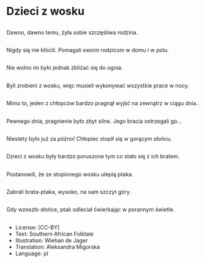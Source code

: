 # Dzieci z wosku

##
Dawno, dawno temu, żyła sobie szczęśliwa rodzina.

##
Nigdy się nie kłócili. Pomagali swoim rodzicom w domu i w polu.

##
Nie wolno im było jednak zbliżać się do ognia.

##
Byli zrobieni z wosku, więc musieli wykonywać wszystkie prace w nocy.

##
Mimo to, jeden z chłopców bardzo pragnął wyjść na zewnątrz w ciągu dnia..

##
Pewnego dnia, pragnienie było zbyt silne. Jego bracia ostrzegali go…

##
Niestety było już za późno! Chłopiec stopił się w gorącym słońcu.

##
Dzieci z wosku były bardzo poruszone tym co stało się z ich bratem.

##
Postanowili, że ze stopionego wosku ulepią ptaka.

##
Zabrali brata-ptaka, wysoko, na sam szczyt góry.

##
Gdy wzeszło słońce, ptak odleciał ćwierkając w porannym świetle.

##
* License: [CC-BY]
* Text: Southern African Folktale
* Illustration: Wiehan de Jager
* Translation: Aleksandra Migorska
* Language: pl
